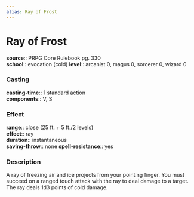 ```yaml
---
alias: Ray of Frost
---
```


# Ray of Frost 

**source**:: PRPG Core Rulebook pg. 330  
**school**:: evocation (cold)
**level**:: arcanist 0, magus 0, sorcerer 0, wizard 0

### Casting 

**casting-time**:: 1 standard action  
**components**:: V, S

### Effect 

**range**:: close (25 ft. + 5 ft./2 levels)  
**effect**:: ray  
**duration**:: instantaneous  
**saving-throw**:: none
**spell-resistance**:: yes

### Description 

A ray of freezing air and ice projects from your pointing finger. You must succeed on a ranged touch attack with the ray to deal damage to a target. The ray deals 1d3 points of cold damage.
